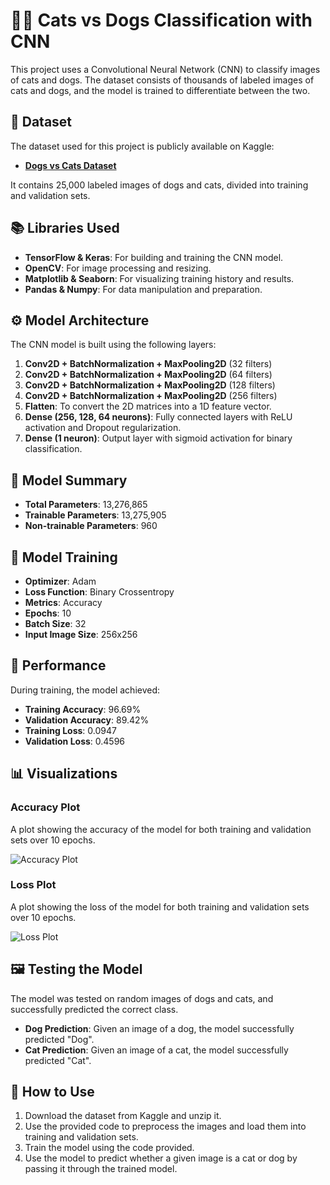 # 🐶🐱 Cats vs Dogs Classification with CNN

This project uses a Convolutional Neural Network (CNN) to classify images of cats and dogs. The dataset consists of thousands of labeled images of cats and dogs, and the model is trained to differentiate between the two.

## 📁 Dataset

The dataset used for this project is publicly available on Kaggle:

- **[Dogs vs Cats Dataset](https://www.kaggle.com/datasets/salader/dogs-vs-cats)**

It contains 25,000 labeled images of dogs and cats, divided into training and validation sets.

## 📚 Libraries Used

- **TensorFlow & Keras**: For building and training the CNN model.
- **OpenCV**: For image processing and resizing.
- **Matplotlib & Seaborn**: For visualizing training history and results.
- **Pandas & Numpy**: For data manipulation and preparation.

## ⚙️ Model Architecture

The CNN model is built using the following layers:

1. **Conv2D + BatchNormalization + MaxPooling2D** (32 filters)
2. **Conv2D + BatchNormalization + MaxPooling2D** (64 filters)
3. **Conv2D + BatchNormalization + MaxPooling2D** (128 filters)
4. **Conv2D + BatchNormalization + MaxPooling2D** (256 filters)
5. **Flatten**: To convert the 2D matrices into a 1D feature vector.
6. **Dense (256, 128, 64 neurons)**: Fully connected layers with ReLU activation and Dropout regularization.
7. **Dense (1 neuron)**: Output layer with sigmoid activation for binary classification.

## 🔢 Model Summary

- **Total Parameters**: 13,276,865
- **Trainable Parameters**: 13,275,905
- **Non-trainable Parameters**: 960

## 🚀 Model Training

- **Optimizer**: Adam
- **Loss Function**: Binary Crossentropy
- **Metrics**: Accuracy
- **Epochs**: 10
- **Batch Size**: 32
- **Input Image Size**: 256x256

## 🎯 Performance

During training, the model achieved:

- **Training Accuracy**: 96.69%
- **Validation Accuracy**: 89.42%
- **Training Loss**: 0.0947
- **Validation Loss**: 0.4596

## 📊 Visualizations

### Accuracy Plot
A plot showing the accuracy of the model for both training and validation sets over 10 epochs.

![Accuracy Plot](accuracy_plot.png)

### Loss Plot
A plot showing the loss of the model for both training and validation sets over 10 epochs.

![Loss Plot](loss_plot.png)

## 🖼️ Testing the Model

The model was tested on random images of dogs and cats, and successfully predicted the correct class.

- **Dog Prediction**: Given an image of a dog, the model successfully predicted "Dog".
- **Cat Prediction**: Given an image of a cat, the model successfully predicted "Cat".

## 🔧 How to Use

1. Download the dataset from Kaggle and unzip it.
2. Use the provided code to preprocess the images and load them into training and validation sets.
3. Train the model using the code provided.
4. Use the model to predict whether a given image is a cat or dog by passing it through the trained model.

